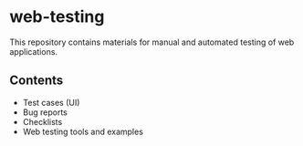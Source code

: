 # web-testing
This repository contains materials for manual and automated testing of web applications.

## Contents

- Test cases (UI)
- Bug reports
- Checklists
- Web testing tools and examples
